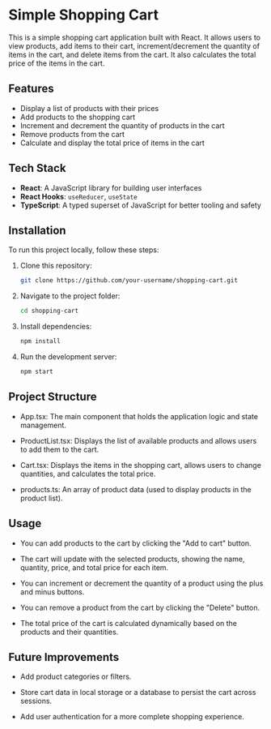# Simple Shopping Cart

This is a simple shopping cart application built with React. It allows users to view products, add items to their cart, increment/decrement the quantity of items in the cart, and delete items from the cart. It also calculates the total price of the items in the cart.

## Features

- Display a list of products with their prices
- Add products to the shopping cart
- Increment and decrement the quantity of products in the cart
- Remove products from the cart
- Calculate and display the total price of items in the cart

## Tech Stack

- **React**: A JavaScript library for building user interfaces
- **React Hooks**: `useReducer`, `useState`
- **TypeScript**: A typed superset of JavaScript for better tooling and safety

## Installation

To run this project locally, follow these steps:

1.  Clone this repository:

    ```bash
    git clone https://github.com/your-username/shopping-cart.git
    ```

2.  Navigate to the project folder:
    ```bash
    cd shopping-cart
    ```
3.  Install dependencies:
    ```bash
    npm install
    ```
4.  Run the development server:
    ```bash
    npm start
    ```

## Project Structure

- App.tsx: The main component that holds the application logic and state management.

- ProductList.tsx: Displays the list of available products and allows users to add them to the cart.

- Cart.tsx: Displays the items in the shopping cart, allows users to change quantities, and calculates the total price.

- products.ts: An array of product data (used to display products in the product list).

## Usage

- You can add products to the cart by clicking the "Add to cart" button.

- The cart will update with the selected products, showing the name, quantity, price, and total price for each item.

- You can increment or decrement the quantity of a product using the plus and minus buttons.

- You can remove a product from the cart by clicking the "Delete" button.

- The total price of the cart is calculated dynamically based on the products and their quantities.

## Future Improvements

- Add product categories or filters.

- Store cart data in local storage or a database to persist the cart across sessions.

- Add user authentication for a more complete shopping experience.
